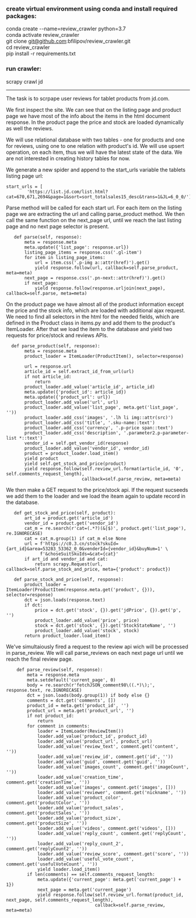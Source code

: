 ### create virtual environment using conda and install required packages:   
 conda create --name=review_crawler python=3.7     
 conda activate review_crawler     
 git clone git@github.com:bfilipov/review_crawler.git   
 cd review_crawler   
 pip install -r requirements.txt   

### run crawler:  
 scrapy crawl jd   
 
---

The task is to scrpape user reviews for tablet products from jd.com.

We first inspect the site. We can see that on the listing page and product page we have most of 
the info about the items in the html document response. In the product page the price and stock 
are loaded dynamically as well the reviews. 

We will use relational database with two tables - one for products and one for reviews, using one
 to one relation with product's id. We will use upsert operation, on each item, thus we will have 
 the latest state of the data. We are not interested in creating history tables for now.

We generate a new spider and append to the start_urls variable the tablets listing page url:

```
start_urls = [
        'https://list.jd.com/list.html?cat=670,671,2694&page=1&sort=sort_totalsales15_desc&trans=1&JL=6_0_0/']
```

Parse method will be called for each start url. For each item on the listing page we are extracting
 the url and calling parse_product method. We then call the same function on the next_page url, 
 until we reach the last listing page and no next page selector is present.
 
 ```
    def parse(self, response):
        meta = response.meta
        meta.update({'list_page': response.url})
        listing_page_items = response.css('.gl-item')
        for item in listing_page_items:
            url = item.css('.p-img a::attr(href)').get()
            yield response.follow(url, callback=self.parse_product, meta=meta)
        next_page = response.css('.pn-next::attr(href)').get()
        if next_page:
            yield response.follow(response.urljoin(next_page), callback=self.parse, meta=meta)
```
 
 On the product page we have almost all of the product information except the price and the stock info,
 which are loaded with additional ajax request. We need to find all selectors in the html for the needed 
 fields, which are defined in the Product class in items.py and add them to the product's ItemLoader. 
 After that we load the item to the database and yield two requests for price/stock and reviews APIs.
 
 ```
   def parse_product(self, response):
        meta = response.meta
        product_loader = ItemLoader(ProductItem(), selector=response)

        url = response.url
        article_id = self.extract_id_from_url(url)
        if not article_id:
            return
        product_loader.add_value('article_id', article_id)
        meta.update({'product_id': article_id})
        meta.update({'product_url': url})
        product_loader.add_value('url', url)
        product_loader.add_value('list_page', meta.get('list_page', ''))
        product_loader.add_css('images', '.lh li img::attr(src)')
        product_loader.add_css('title', '.sku-name::text')
        product_loader.add_css('currency', '.p-price span::text')
        product_loader.add_css('description', '.parameter2.p-parameter-list *::text')
        vendor_id = self.get_vendor_id(response)
        product_loader.add_value('vendor_id', vendor_id)
        product = product_loader.load_item()
        yield product
        yield self.get_stock_and_price(product)
        yield response.follow(self.review_url.format(article_id, '0', self.comments_request_length),
                              callback=self.parse_review, meta=meta)
```
 
 We then make a GET request to the price/stock api. If the request sucseeds we add them to the loader 
 and we load the iteam again to update record in the database.
 
 ```
    def get_stock_and_price(self, product):
        art_id = product.get('article_id')
        vendor_id = product.get('vendor_id')
        cat_m = re.search(r'cat=(.*?)(&|$)', product.get('list_page'), re.IGNORECASE)
        cat = cat_m.group(1) if cat_m else None
        url = f'https://c0.3.cn/stock?skuId={art_id}&area=53283_53362_0_0&venderId={vendor_id}&buyNum=1' \
              f'&choseSuitSkuIds=&cat={cat}'
        if art_id and vendor_id and cat:
            return scrapy.Request(url, callback=self.parse_stock_and_price, meta={'product': product})

    def parse_stock_and_price(self, response):
        product_loader = ItemLoader(ProductItem(response.meta.get('product', {})), selector=response)
        dct = json.loads(response.text)
        if dct:
            price = dct.get('stock', {}).get('jdPrice', {}).get('p', '')
            product_loader.add_value('price', price)
            stock = dct.get('stock', {}).get('StockStateName', '')
            product_loader.add_value('stock', stock)
        return product_loader.load_item()

```

We've simultaiously fired a request to the review api wich will be processed in parse_review.
We will call parse_reviews on each next page url until we reach the final review page. 

```
    def parse_review(self, response):
        meta = response.meta
        meta.setdefault('current_page', 0)
        body = re.search(r'fetchJSON_comment98\((.*)\);', response.text, re.IGNORECASE)
        dct = json.loads(body.group(1)) if body else {}
        comments = dct.get('comments', [])
        product_id = meta.get('product_id', '')
        product_url = meta.get('product_url', '')
        if not product_id:
            return
        for comment in comments:
            loader = ItemLoader(ReviewItem())
            loader.add_value('product_id', product_id)
            loader.add_value('product_url', product_url)
            loader.add_value('review_text', comment.get('content', ''))
            loader.add_value('review_id', comment.get('id', ''))
            loader.add_value('guid', comment.get('guid', ''))
            loader.add_value('images_count', comment.get('imageCount', ''))
            loader.add_value('creation_time', comment.get('creationTime', ''))
            loader.add_value('images', comment.get('images', []))
            loader.add_value('reviewer', comment.get('nickname', ''))
            loader.add_value('product_color', comment.get('productColor', ''))
            loader.add_value('product_sales', comment.get('productSales', ''))
            loader.add_value('product_size', comment.get('productSize', ''))
            loader.add_value('videos', comment.get('videos', []))
            loader.add_value('reply_count', comment.get('replyCount', ''))
            loader.add_value('reply_count_2', comment.get('replyCount2', ''))
            loader.add_value('review_score', comment.get('score', ''))
            loader.add_value('useful_vote_count', comment.get('usefulVoteCount', ''))
            yield loader.load_item()
        if len(comments) == self.comments_request_length:
            meta.update({'current_page': meta.get('current_page') + 1})
            next_page = meta.get('current_page')
            yield response.follow(self.review_url.format(product_id, next_page, self.comments_request_length),
                                  callback=self.parse_review, meta=meta)
```

